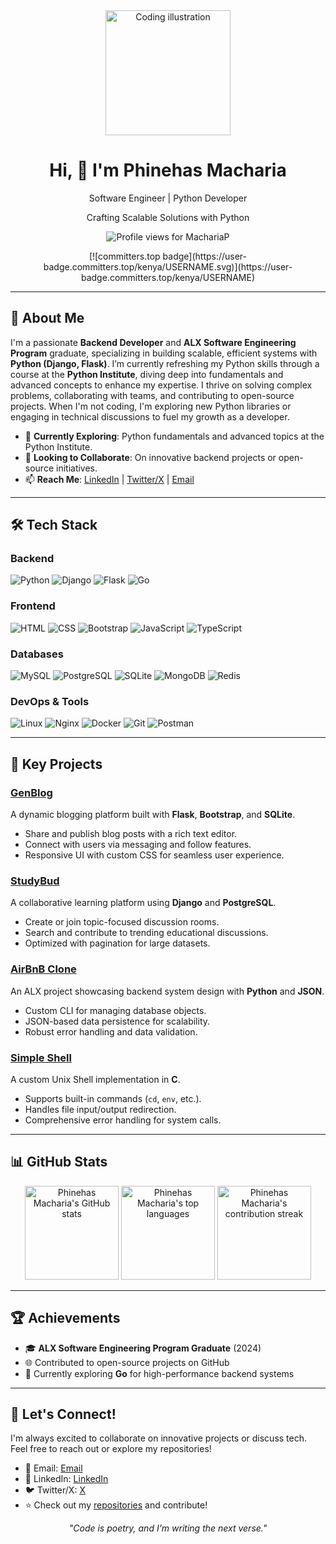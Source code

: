<div align="center">
  <img alt="Coding illustration" width="200" src="https://cdn.dribbble.com/users/1162077/screenshots/3848914/programmer.gif">
  <h1>Hi, 👋 I'm Phinehas Macharia</h1>
  <p>Software Engineer | Python Developer</p>
  <p>Crafting Scalable Solutions with Python</p>
  <p>
    <img src="https://komarev.com/ghpvc/?username=MachariaP&label=Profile%20views&color=0e75b6&style=flat" alt="Profile views for MachariaP" />
  </p>
  <p>[![committers.top badge](https://user-badge.committers.top/kenya/USERNAME.svg)](https://user-badge.committers.top/kenya/USERNAME)</p>
</div>

---

## 📖 About Me

I'm a passionate **Backend Developer** and **ALX Software Engineering Program** graduate, specializing in building scalable, efficient systems with **Python (Django, Flask)**. I’m currently refreshing my Python skills through a course at the **Python Institute**, diving deep into fundamentals and advanced concepts to enhance my expertise. I thrive on solving complex problems, collaborating with teams, and contributing to open-source projects. When I'm not coding, I'm exploring new Python libraries or engaging in technical discussions to fuel my growth as a developer.

- 🌱 **Currently Exploring**: Python fundamentals and advanced topics at the Python Institute.
- 🤝 **Looking to Collaborate**: On innovative backend projects or open-source initiatives.
- 📫 **Reach Me**: [LinkedIn](https://linkedin.com/in/phinehas-macharia) | [Twitter/X](https://x.com/_M_Phinehas) | [Email](walburphinehas78@gmail.com)

---

## 🛠️ Tech Stack

### Backend
![Python](https://img.shields.io/badge/-Python-3776AB?logo=python&logoColor=white) ![Django](https://img.shields.io/badge/-Django-092E20?logo=django&logoColor=white) ![Flask](https://img.shields.io/badge/-Flask-000000?logo=flask&logoColor=white) ![Go](https://img.shields.io/badge/-Go-00ADD8?logo=go&logoColor=white)

### Frontend
![HTML](https://img.shields.io/badge/-HTML-E34F26?logo=html5&logoColor=white) ![CSS](https://img.shields.io/badge/-CSS-1572B6?logo=css3&logoColor=white) ![Bootstrap](https://img.shields.io/badge/-Bootstrap-7952B3?logo=bootstrap&logoColor=white) ![JavaScript](https://img.shields.io/badge/-JavaScript-F7DF1E?logo=javascript&logoColor=black) ![TypeScript](https://img.shields.io/badge/-TypeScript-3178C6?logo=typescript&logoColor=white)

### Databases
![MySQL](https://img.shields.io/badge/-MySQL-4479A1?logo=mysql&logoColor=white) ![PostgreSQL](https://img.shields.io/badge/-PostgreSQL-336791?logo=postgresql&logoColor=white) ![SQLite](https://img.shields.io/badge/-SQLite-003B57?logo=sqlite&logoColor=white) ![MongoDB](https://img.shields.io/badge/-MongoDB-47A248?logo=mongodb&logoColor=white) ![Redis](https://img.shields.io/badge/-Redis-DC382D?logo=redis&logoColor=white)

### DevOps & Tools
![Linux](https://img.shields.io/badge/-Linux-FCC624?logo=linux&logoColor=black) ![Nginx](https://img.shields.io/badge/-Nginx-009639?logo=nginx&logoColor=white) ![Docker](https://img.shields.io/badge/-Docker-2496ED?logo=docker&logoColor=white) ![Git](https://img.shields.io/badge/-Git-F05032?logo=git&logoColor=white) ![Postman](https://img.shields.io/badge/-Postman-FF6C37?logo=postman&logoColor=white)

---

## 🚀 Key Projects

### [GenBlog](https://github.com/MachariaP/genblog.git)
A dynamic blogging platform built with **Flask**, **Bootstrap**, and **SQLite**.
- Share and publish blog posts with a rich text editor.
- Connect with users via messaging and follow features.
- Responsive UI with custom CSS for seamless user experience.

### [StudyBud](https://github.com/MachariaP/StudyBud)
A collaborative learning platform using **Django** and **PostgreSQL**.
- Create or join topic-focused discussion rooms.
- Search and contribute to trending educational discussions.
- Optimized with pagination for large datasets.

### [AirBnB Clone](https://github.com/MachariaP/AirBnB_clone.git)
An ALX project showcasing backend system design with **Python** and **JSON**.
- Custom CLI for managing database objects.
- JSON-based data persistence for scalability.
- Robust error handling and data validation.

### [Simple Shell](https://github.com/MachariaP/simple_shell.git)
A custom Unix Shell implementation in **C**.
- Supports built-in commands (`cd`, `env`, etc.).
- Handles file input/output redirection.
- Comprehensive error handling for system calls.

---

## 📊 GitHub Stats

<div align="center">
  <img height="150px" src="https://github-readme-stats.vercel.app/api?username=MachariaP&hide_title=true&hide_border=true&show_icons=true&include_all_commits=true&count_private=true&line_height=21&text_color=000&icon_color=000&bg_color=0,ea6161,ffc64d,fffc4d,52fa5a&theme=graywhite" alt="Phinehas Macharia's GitHub stats" />
  <img height="150px" src="https://github-readme-stats.vercel.app/api/top-langs/?username=MachariaP&hide=html&hide_title=true&hide_border=true&layout=compact&langs_count=6&exclude_repo=comp426,Redventures-Movie-Quotes&text_color=000&icon_color=fff&bg_color=0,52fa5a,4dfcff,c64dff&theme=graywhite" alt="Phinehas Macharia's top languages" />
  <img height="150px" src="https://github-readme-streak-stats.herokuapp.com/?user=MachariaP&theme=graywhite&hide_border=true" alt="Phinehas Macharia's contribution streak" />
</div>

---

## 🏆 Achievements
- 🎓 **ALX Software Engineering Program Graduate** (2024)
- 🌐 Contributed to open-source projects on GitHub
- 🧠 Currently exploring **Go** for high-performance backend systems

---

## 🤝 Let's Connect!
I'm always excited to collaborate on innovative projects or discuss tech. Feel free to reach out or explore my repositories!

- 📧 Email: [Email](mailto:walburphinehas78@gmail.com)
- 🔗 LinkedIn: [LinkedIn](https://linkedin.com/in/phinehas-macharia)
- 🐦 Twitter/X: [X](https://x.com/_M_Phinehas)
- ⭐ Check out my [repositories](https://github.com/MachariaP?tab=repositories) and contribute!

<div align="center">
  <p><em>"Code is poetry, and I'm writing the next verse."</em></p>
</div>
